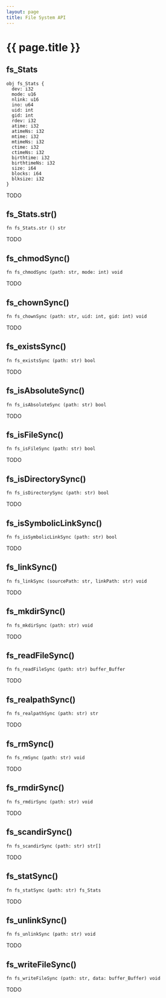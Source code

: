 ```yaml
---
layout: page
title: File System API
---
```


# {{ page.title }}

## fs_Stats
```the
obj fs_Stats {
  dev: i32
  mode: u16
  nlink: u16
  ino: u64
  uid: int
  gid: int
  rdev: i32
  atime: i32
  atimeNs: i32
  mtime: i32
  mtimeNs: i32
  ctime: i32
  ctimeNs: i32
  birthtime: i32
  birthtimeNs: i32
  size: i64
  blocks: i64
  blksize: i32
}
```

TODO

## fs_Stats.str()
```the
fn fs_Stats.str () str
```

TODO

## fs_chmodSync()
```the
fn fs_chmodSync (path: str, mode: int) void
```

TODO

## fs_chownSync()
```the
fn fs_chownSync (path: str, uid: int, gid: int) void
```

TODO

## fs_existsSync()
```the
fn fs_existsSync (path: str) bool
```

TODO

## fs_isAbsoluteSync()
```the
fn fs_isAbsoluteSync (path: str) bool
```

TODO

## fs_isFileSync()
```the
fn fs_isFileSync (path: str) bool
```

TODO

## fs_isDirectorySync()
```the
fn fs_isDirectorySync (path: str) bool
```

TODO

## fs_isSymbolicLinkSync()
```the
fn fs_isSymbolicLinkSync (path: str) bool
```

TODO

## fs_linkSync()
```the
fn fs_linkSync (sourcePath: str, linkPath: str) void
```

TODO

## fs_mkdirSync()
```the
fn fs_mkdirSync (path: str) void
```

TODO

## fs_readFileSync()
```the
fn fs_readFileSync (path: str) buffer_Buffer
```

TODO

## fs_realpathSync()
```the
fn fs_realpathSync (path: str) str
```

TODO

## fs_rmSync()
```the
fn fs_rmSync (path: str) void
```

TODO

## fs_rmdirSync()
```the
fn fs_rmdirSync (path: str) void
```

TODO

## fs_scandirSync()
```the
fn fs_scandirSync (path: str) str[]
```

TODO

## fs_statSync()
```the
fn fs_statSync (path: str) fs_Stats
```

TODO

## fs_unlinkSync()
```the
fn fs_unlinkSync (path: str) void
```

TODO

## fs_writeFileSync()
```the
fn fs_writeFileSync (path: str, data: buffer_Buffer) void
```

TODO
